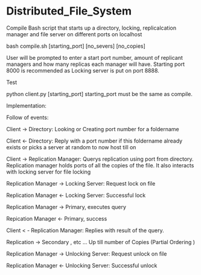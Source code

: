 # Distributed_File_System

Compile
Bash script that starts up a directory, locking, replicalcation manager and file server on different ports on localhost

bash compile.sh 
[starting_port] [no_severs] [no_copies]

User will be prompted to enter a start port number, amount of replicant managers and how many replicas each manager will have.
Starting port 8000 is recommended as Locking server is put on port 8888. 

Test

python client.py [starting_port]
starting_port must be the same as compile. 


Implementation:

Follow of events:

Client -> Directory: Looking or Creating port number for a foldername

Client <- Directory: Reply with a port number if this foldername already exists or picks a server at random to now host till on

Client -> Replication Manager: Querys replication using port from directory. Replication manager holds ports of all the copies of the file. It also interacts with locking server for file locking

Replication Manager -> Locking Server: Request lock on file

Replication Manager <- Locking Server: Successful lock

Replication Manager -> Primary, executes query

Repication Manager <- Primary, success

Client < - Replication Manager: Replies with result of the query.

  Replication -> Secondary , etc ... Up till number of Copies (Partial Ordering )
  
  Replication Manager -> Unlocking Server: Request unlock on file
  
  Replication Manager <- Unlocking Server: Successful unlock
  


